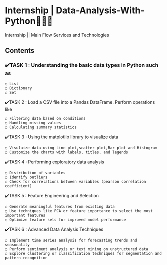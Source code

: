 # Internship | Data-Analysis-With-Python👩🏻‍💻
Internship || Main Flow Services and Technologies
## Contents
### ✔️TASK 1 : Understanding the basic data types in Python such as
    
    ○ List
    ○ Dictionary
    ○ Set  
✔️TASK 2 : Load a CSV file into a Pandas DataFrame. Perform operations like

    ○ Filtering data based on conditions 
    ○ Handling missing values
    ○ Calculating summary statistics
✔️TASK 3 : Using the matplotlib library to visualize data

    ○ Visulaize data using Line plot,scatter plot,Bar plot and Histogram
    ○ Customize the charts with labels, titles, and legends
✔️TASK 4 : Performing exploratory data analysis

    ○ Distribution of variables 
    ○ Identify outliers
    ○ Check for correlations between variables (pearson correlation coefficient)
✔️TASK 5 : Feature Engineering and Selection

    ○ Generate meaningful features from existing data 
    ○ Use techniques like PCA or feature importance to select the most important features
    ○ Optimize feature sets for improved model performance
✔️TASK 6 : Advanced Data Analysis Techniques

    ○ Implement time series analysis for forecasting trends and seasonality
    ○ Perform sentiment analysis or text mining on unstructured data
    ○ Explore clustering or classification techniques for segmentation and pattern recognition

    

